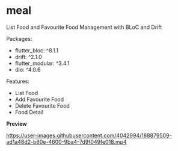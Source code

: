 # meal

List Food and Favourite Food Management with BLoC and Drift

<p>Packages:</p>
<ul>
  <li>flutter_bloc: ^8.1.1</li>
  <li>drift: ^2.1.0</li>
  <li>flutter_modular: ^3.4.1</li>
  <li>dio: ^4.0.6</li>
</ul>

<p>Features:</>
<ul>
<li>List Food</li>
<li>Add Favourite Food</li>
<li>Delete Favourite Food</li>
<li>Food Detail</li>
</ul>


<b>Preview</b>


https://user-images.githubusercontent.com/4042994/188879509-ad1a48d2-b80e-4600-9ba4-7d9f049fe018.mp4

